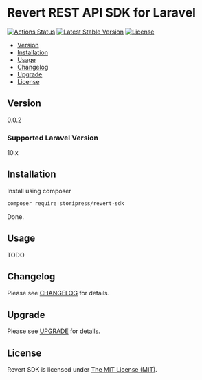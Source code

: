 # Revert REST API SDK for Laravel

[![Actions Status](https://github.com/storipress/revert-sdk/workflows/Testing/badge.svg)](https://github.com/storipress/revert-sdk/actions)
[![Latest Stable Version](https://poser.pugx.org/storipress/revert-sdk/v/stable)](https://packagist.org/packages/storipress/revert-sdk)
[![License](https://poser.pugx.org/storipress/revert-sdk/license)](https://packagist.org/packages/storipress/revert-sdk)

- [Version](#version)
- [Installation](#installation)
- [Usage](#usage)
- [Changelog](#changelog)
- [Upgrade](#upgrade)
- [License](#license)

## Version

0.0.2

### Supported Laravel Version

10.x

## Installation

Install using composer

```sh
composer require storipress/revert-sdk
```

Done.

## Usage

TODO

## Changelog

Please see [CHANGELOG](CHANGELOG.md) for details.

## Upgrade

Please see [UPGRADE](UPGRADE.md) for details.

## License

Revert SDK is licensed under [The MIT License (MIT)](LICENSE).
